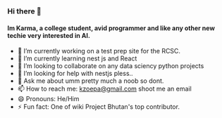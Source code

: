 ### Hi there 👋

#### Im Karma, a college student, avid programmer and like any other new techie very interested in AI.

- 🔭 I’m currently working on a test prep site for the RCSC.
- 🌱 I’m currently learning nest js and React
- 👯 I’m looking to collaborate on any data sciency python projects
- 🤔 I’m looking for help with nestjs pless..
- 💬 Ask me about umm pretty much a noob so dont.
- 📫 How to reach me: kzoepa@gmail.com  shoot me an email
- 😄 Pronouns: He/Him
- ⚡ Fun fact: One of wiki Project Bhutan's top contributor.
